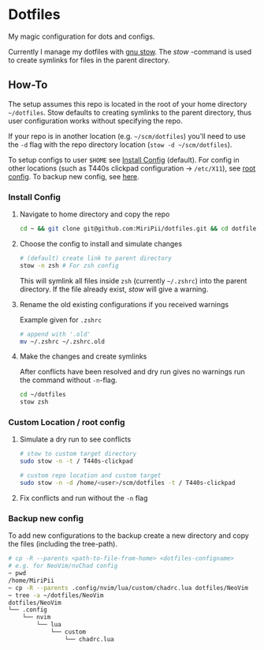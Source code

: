# Dotfiles

My magic configuration for dots and configs.

Currently I manage my dotfiles with [gnu stow](http://www.gnu.org/software/stow/).
The *stow* -command is used to create symlinks for files in the parent directory.

## How-To

The setup assumes this repo is located in the root of your home directory `~/dotfiles`.
Stow defaults to creating symlinks to the parent directory, thus user configuration works without specifying the repo.

If your repo is in another location (e.g. `~/scm/dotfiles`) you'll need to use the `-d` flag with the repo directory location (`stow -d ~/scm/dotfiles`).

To setup configs to user `$HOME` see [Install Config](#install-config) (default).
For config in other locations (such as T440s clickpad configuration -> `/etc/X11`), see [root config](#custom-location--root-config).
To backup new config, see [here](#backup-new-config).

### Install Config

1. Navigate to home directory and copy the repo

    ```bash
    cd ~ && git clone git@github.com:MiriPii/dotfiles.git && cd dotfiles
    ```
2. Choose the config to install and simulate changes
 
   ```bash
   # (default) create link to parent directory
   stow -n zsh # For zsh config
   ```
   This will symlink all files inside `zsh` (currently `~/.zshrc`) into the parent directory.
   If the file already exist, *stow* will give a warning. 

3. Rename the old existing configurations if you received warnings
   
   Example given for `.zshrc`

    ```bash
    # append with '.old'
    mv ~/.zshrc ~/.zshrc.old
    ```

4. Make the changes and create symlinks

    After conflicts have been resolved and dry run gives no warnings run the command without `-n`-flag.

    ```bash
    cd ~/dotfiles
    stow zsh
    ```


### Custom Location / root config

1. Simulate a dry run to see conflicts
    ```bash
    # stow to custom target directory
    sudo stow -n -t / T440s-clickpad

    # custom repo location and custom target
    sudo stow -n -d /home/<user>/scm/dotfiles -t / T440s-clickpad
    ```

2. Fix conflicts and run without the `-n` flag

### Backup new config

To add new configurations to the backup create a new directory and copy the files (including the tree-path).

```bash
# cp -R --parents <path-to-file-from-home> <dotfiles-configname>
# e.g. for NeoVim/nvChad config
~ pwd
/home/MiriPii
~ cp -R --parents .config/nvim/lua/custom/chadrc.lua dotfiles/NeoVim
~ tree -a ~/dotfiles/NeoVim
dotfiles/NeoVim
└── .config
    └── nvim
        └── lua
            └── custom
                └── chadrc.lua
```
